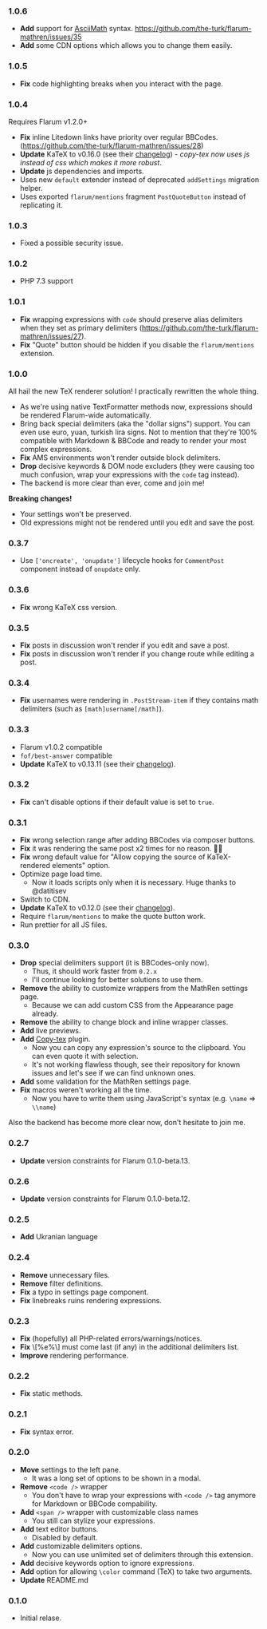 ### 1.0.6

- **Add** support for [AsciiMath](http://asciimath.org/) syntax. https://github.com/the-turk/flarum-mathren/issues/35
- **Add** some CDN options which allows you to change them easily.

### 1.0.5

- **Fix** code highlighting breaks when you interact with the page.

### 1.0.4

Requires Flarum v1.2.0+

- **Fix** inline Litedown links have priority over regular BBCodes. (https://github.com/the-turk/flarum-mathren/issues/28)
- **Update** KaTeX to v0.16.0 (see their [changelog](https://github.com/KaTeX/KaTeX/blob/master/CHANGELOG.md)) - _copy-tex now uses js instead of css which makes it more robust_.
- **Update** js dependencies and imports.
- Uses new `default` extender instead of deprecated `addSettings` migration helper.
- Uses exported `flarum/mentions` fragment `PostQuoteButton` instead of replicating it.

### 1.0.3
- Fixed a possible security issue.

### 1.0.2
- PHP 7.3 support

### 1.0.1
- **Fix** wrapping expressions with `code` should preserve alias delimiters when they set as primary delimiters (https://github.com/the-turk/flarum-mathren/issues/27).
- **Fix** "Quote" button should be hidden if you disable the `flarum/mentions` extension.

### 1.0.0

All hail the new TeX renderer solution! I practically rewritten the whole thing.

- As we're using native TextFormatter methods now, expressions should be rendered Flarum-wide automatically.
- Bring back special delimiters (aka the "dollar signs") support. You can even use euro, yuan, turkish lira signs. Not to mention that they're 100% compatible with Markdown & BBCode and ready to render your most complex expressions.
- **Fix** AMS environments won't render outside block delimiters.
- **Drop** decisive keywords & DOM node excluders (they were causing too much confusion, wrap your expressions with the `code` tag instead).
- The backend is more clear than ever, come and join me!

**Breaking changes!**

- Your settings won't be preserved.
- Old expressions might not be rendered until you edit and save the post.

### 0.3.7
- Use `['oncreate', 'onupdate']` lifecycle hooks for `CommentPost` component instead of `onupdate` only.

### 0.3.6
- **Fix** wrong KaTeX css version.

### 0.3.5
- **Fix** posts in discussion won't render if you edit and save a post.
- **Fix** posts in discussion won't render if you change route while editing a post.

### 0.3.4
- **Fix** usernames were rendering in `.PostStream-item` if they contains math delimiters (such as `[math]username[/math]`).

### 0.3.3
- Flarum v1.0.2 compatible
- `fof/best-answer` compatible
- **Update** KaTeX to v0.13.11 (see their [changelog](https://github.com/KaTeX/KaTeX/blob/master/CHANGELOG.md)).

### 0.3.2
- **Fix** can't disable options if their default value is set to `true`.

### 0.3.1
- **Fix** wrong selection range after adding BBCodes via composer buttons.
- **Fix** it was rendering the same post x2 times for no reason. 🤦‍♂️
- **Fix** wrong default value for "Allow copying the source of KaTeX-rendered elements" option.
- Optimize page load time.
    + Now it loads scripts only when it is necessary. Huge thanks to @datitisev
- Switch to CDN.
- **Update** KaTeX to v0.12.0 (see their [changelog](https://github.com/KaTeX/KaTeX/blob/master/CHANGELOG.md)).
- Require `flarum/mentions` to make the quote button work.
- Run prettier for all JS files.

### 0.3.0
- **Drop** special delimiters support (it is BBCodes-only now).
    + Thus, it should work faster from `0.2.x`
    + I'll continue looking for better solutions to use them.
- **Remove** the ability to customize wrappers from the MathRen settings page.
    + Because we can add custom CSS from the Appearance page already.
- **Remove** the ability to change block and inline wrapper classes.
- **Add** live previews.
- **Add** [Copy-tex](https://github.com/KaTeX/KaTeX/tree/master/contrib/copy-tex) plugin.
    + Now you can copy any expression's source to the clipboard. You can even quote it with selection.
    + It's not working flawless though, see their repository for known issues and let's see if we can find unknown ones.
- **Add** some validation for the MathRen settings page.
- **Fix** macros weren't working all the time.
    + Now you have to write them using JavaScript's syntax (e.g. `\name` => `\\name`)

Also the backend has become more clear now, don't hesitate to join me.

### 0.2.7
- **Update** version constraints for Flarum 0.1.0-beta.13.

### 0.2.6
- **Update** version constraints for Flarum 0.1.0-beta.12.

### 0.2.5
- **Add** Ukranian language

### 0.2.4
- **Remove** unnecessary files.
- **Remove** filter definitions.
- **Fix** a typo in settings page component.
- **Fix** linebreaks ruins rendering expressions.

### 0.2.3
- **Fix** (hopefully) all PHP-related errors/warnings/notices.
- **Fix** \\[%e%\\] must come last (if any) in the additional delimiters list.
- **Improve** rendering performance.

### 0.2.2
- **Fix** static methods.

### 0.2.1
- **Fix** syntax error.

### 0.2.0
- **Move** settings to the left pane.
    + It was a long set of options to be shown in a modal.
- **Remove** `<code />` wrapper
    + You don't have to wrap your expressions with `<code />` tag anymore for Markdown or BBCode compability.
- **Add** `<span />` wrapper with customizable class names
    + You still can stylize your expressions.
- **Add** text editor buttons.
    + Disabled by default.
- **Add** customizable delimiters options.
    + Now you can use unlimited set of delimiters through this extension.
- **Add** decisive keywords option to ignore expressions.
- **Add** option for allowing `\color` command (TeX) to take two arguments.
- **Update** README.md

### 0.1.0
- Initial relase.
